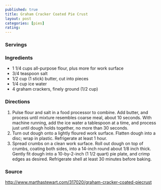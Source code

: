 ```yaml
---
published: true
title: Graham Cracker Coated Pie Crust
layout: post
categories: [pies]
rating: 
---
```

### Servings


### Ingredients
- 1 1/4 cups all-purpose flour, plus more for work surface
- 3/4 teaspoon salt
- 1/2 cup (1 stick) butter, cut into pieces
- 1/4 cup ice water
- 4 graham crackers, finely ground (1/2 cup)


### Directions
1. Pulse flour and salt in a food processor to combine. Add butter, and process until mixture resembles coarse meal, about 10 seconds. With machine running, add the ice water a tablespoon at a time, and process just until dough holds together, no more than 30 seconds.
2. Turn out dough onto a lightly floured work surface. Flatten dough into a disc; wrap in plastic. Refrigerate at least 1 hour.
3. Spread crumbs on a clean work surface. Roll out dough on top of crumbs, coating both sides, into a 14-inch round about 1/8 inch thick. Gently fit dough into a 10-by-2-inch (1 1/2 quart) pie plate, and crimp edges as desired. Refrigerate shell at least 30 minutes before baking.

### Source
<a href="http://www.marthastewart.com/317020/graham-cracker-coated-piecrust" target="new">http://www.marthastewart.com/317020/graham-cracker-coated-piecrust</a>
